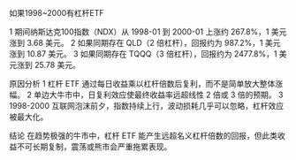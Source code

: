 如果1998~2000有杠杆ETF

1 期间纳斯达克100指数（NDX）从 1998-01 到 2000-01 上涨约 267.8%，1 美元涨到 3.68 美元。
2 如果同期存在 QLD（2 倍杠杆），回报约为 987.2%，1 美元涨到 10.87 美元。
3 如果同期存在 TQQQ（3 倍杠杆），回报约为 2477.8%，1 美元涨到 25.78 美元。


原因分析
1 杠杆 ETF 通过每日收益乘以杠杆倍数后复利，而不是简单放大整体涨幅。
2 单边大牛市中，日复利效应使最终收益率远超线性 2 倍或 3 倍的预期。
3 1998-2000 互联网泡沫前夕，指数持续上行，波动损耗几乎可以忽略，杠杆效应被最大化。


结论
在趋势极强的牛市中，杠杆 ETF 能产生远超名义杠杆倍数的回报，但此类收益不可长期复制，震荡或熊市会严重拖累表现。